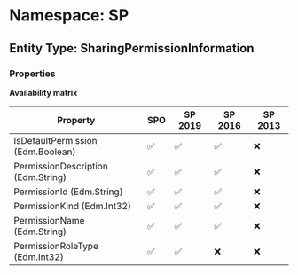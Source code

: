 # Namespace: SP

## Entity Type: SharingPermissionInformation

### Properties

**Availability matrix**

Property | SPO | SP 2019 | SP 2016 | SP 2013
----------|-----|---------|---------|--------
IsDefaultPermission (Edm.Boolean) | ✅ | ✅ | ✅ | ❌
PermissionDescription (Edm.String) | ✅ | ✅ | ✅ | ❌
PermissionId (Edm.String) | ✅ | ✅ | ✅ | ❌
PermissionKind (Edm.Int32) | ✅ | ✅ | ✅ | ❌
PermissionName (Edm.String) | ✅ | ✅ | ✅ | ❌
PermissionRoleType (Edm.Int32) | ✅ | ✅ | ❌ | ❌

